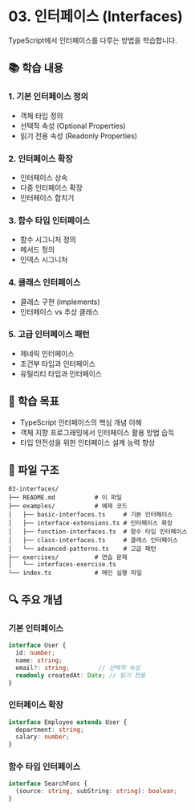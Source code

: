 # 03. 인터페이스 (Interfaces)

TypeScript에서 인터페이스를 다루는 방법을 학습합니다.

## 📚 학습 내용

### 1. 기본 인터페이스 정의
- 객체 타입 정의
- 선택적 속성 (Optional Properties)
- 읽기 전용 속성 (Readonly Properties)

### 2. 인터페이스 확장
- 인터페이스 상속
- 다중 인터페이스 확장
- 인터페이스 합치기

### 3. 함수 타입 인터페이스
- 함수 시그니처 정의
- 메서드 정의
- 인덱스 시그니처

### 4. 클래스 인터페이스
- 클래스 구현 (implements)
- 인터페이스 vs 추상 클래스

### 5. 고급 인터페이스 패턴
- 제네릭 인터페이스
- 조건부 타입과 인터페이스
- 유틸리티 타입과 인터페이스

## 🎯 학습 목표

- TypeScript 인터페이스의 핵심 개념 이해
- 객체 지향 프로그래밍에서 인터페이스 활용 방법 습득
- 타입 안전성을 위한 인터페이스 설계 능력 향상

## 📁 파일 구조

```
03-interfaces/
├── README.md           # 이 파일
├── examples/           # 예제 코드
│   ├── basic-interfaces.ts     # 기본 인터페이스
│   ├── interface-extensions.ts # 인터페이스 확장
│   ├── function-interfaces.ts  # 함수 타입 인터페이스
│   ├── class-interfaces.ts     # 클래스 인터페이스
│   └── advanced-patterns.ts    # 고급 패턴
├── exercises/          # 연습 문제
│   └── interfaces-exercise.ts
└── index.ts            # 메인 실행 파일
```

## 🔍 주요 개념

### 기본 인터페이스
```typescript
interface User {
  id: number;
  name: string;
  email?: string;        // 선택적 속성
  readonly createdAt: Date; // 읽기 전용
}
```

### 인터페이스 확장
```typescript
interface Employee extends User {
  department: string;
  salary: number;
}
```

### 함수 타입 인터페이스
```typescript
interface SearchFunc {
  (source: string, subString: string): boolean;
}
```
